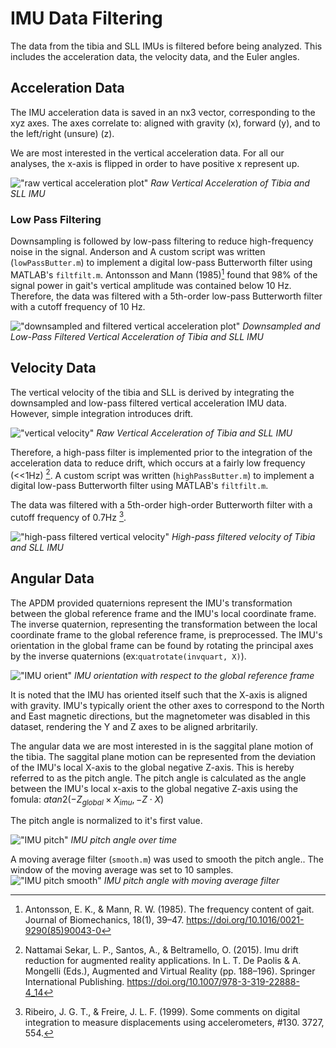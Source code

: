 # IMU Data Filtering
The data from the tibia and SLL IMUs is filtered before being analyzed. This includes the acceleration data, the velocity data, and the Euler angles. 

## Acceleration Data
The IMU acceleration data is saved in an nx3 vector, corresponding to the xyz axes.
The axes correlate to: aligned with gravity (x), forward (y), and to the left/right (unsure) (z).

We are most interested in the vertical acceleration data. 
For all our analyses, the x-axis is flipped in order to have positive x represent up. 

!["raw vertical acceleration plot"](./figs/S3C0T1R_VAccel.png)
*Raw Vertical Acceleration of Tibia and SLL IMU*

### Low Pass Filtering

Downsampling is followed by low-pass filtering to reduce high-frequency noise in the signal.
Anderson and 
A custom script was written (``lowPassButter.m``) to implement a digital low-pass Butterworth filter using MATLAB's  ``filtfilt.m``. 
Antonsson and Mann (1985)[^1] found that 98% of the signal power in gait's vertical amplitude was contained below 10 Hz.
Therefore, the data was filtered with a 5th-order low-pass Butterworth filter with a cutoff frequency of 10 Hz. 

[^1]: Antonsson, E. K., & Mann, R. W. (1985). The frequency content of gait. Journal of Biomechanics, 18(1), 39–47. https://doi.org/10.1016/0021-9290(85)90043-0

!["downsampled and filtered  vertical acceleration plot"](./figs/S3C0T1R_VAccel_LPF.png)
*Downsampled and Low-Pass Filtered Vertical Acceleration of Tibia and SLL IMU*

## Velocity Data
The vertical velocity of the tibia and SLL is derived by integrating the downsampled and low-pass filtered vertical acceleration IMU data. 
However, simple integration introduces drift. 

!["vertical velocity"](./figs/S3C0T1R_VVel.png)
*Raw Vertical Acceleration of Tibia and SLL IMU*

Therefore, a high-pass filter is implemented prior to the integration of the  acceleration data to reduce drift, which occurs at a fairly low frequency (<<1Hz) [^2]. 
A custom script was written (``highPassButter.m``) to implement a digital low-pass Butterworth filter using MATLAB's  ``filtfilt.m``. 

[^2]: Nattamai Sekar, L. P., Santos, A., & Beltramello, O. (2015). Imu drift reduction for augmented reality applications. In L. T. De Paolis & A. Mongelli (Eds.), Augmented and Virtual Reality (pp. 188–196). Springer International Publishing. https://doi.org/10.1007/978-3-319-22888-4_14

The data was filtered with a 5th-order high-order Butterworth filter with a cutoff frequency of 0.7Hz [^3].

[^3]: Ribeiro, J. G. T., & Freire, J. L. F. (1999). Some comments on digital integration to measure displacements using accelerometers, #130. 3727, 554.

!["high-pass filtered vertical velocity"](./figs/S3C0T1R_VVel_HPF.png)
*High-pass filtered velocity of Tibia and SLL IMU*

## Angular Data
The APDM provided quaternions represent the IMU's transformation between the global reference frame and the IMU's local coordinate frame. 
The inverse quaternion, representing the transformation between the local coordinate frame to the global reference frame, is preprocessed. 
The IMU's orientation in the global frame can be found by rotating the principal axes by the inverse quaternions (ex:``quatrotate(invquart, X)``). 

!["IMU orient"](./figs/S3C0T1R_IMUOrient.png)
*IMU orientation with respect to the global reference frame*

It is noted that the IMU has oriented itself such that the X-axis is aligned with gravity. 
IMU's typically orient the other axes to correspond to the North and East magnetic directions, but the magnetometer was disabled in this dataset, rendering the Y and Z axes to be aligned arbritarily. 

The angular data we are most interested in is the saggital plane motion of the tibia. 
The saggital plane motion can be represented from the deviation of the IMU's local X-axis to the global negative Z-axis. 
This is hereby referred to as the pitch angle. 
The pitch angle is calculated as the angle between the IMU's local x-axis to the global negative Z-axis using the fomula: $atan2(-Z_{global} \times X_{imu}, -Z \cdot X)$

The pitch angle is normalized to it's first value. 

!["IMU pitch"](./figs/S3C0T1R_Pitch.png)
*IMU pitch angle over time*

A moving average filter (``smooth.m``) was used to smooth the pitch angle.. 
The window of the moving average was set to 10 samples. 
!["IMU pitch smooth"](./figs/S3C0T1R_Pitch_Smooth.png)
*IMU pitch angle with moving average filter*








